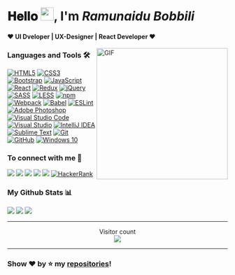 # 𝐇𝐞𝐥𝐥𝐨 <img width="30px" src="https://media.tenor.com/images/3b388fe03da271d2674faf85eb7c3fcd/tenor.gif" />, I'm *Ramunaidu Bobbili*

#### ❤️ UI Dveloper | UX-Designer | React Developer ❤️

<img align="right" alt="GIF" height="300px" src="https://media.giphy.com/media/jRf5fsn8G6YaogAWxn/giphy.gif" />

### Languages and Tools 🛠 

[<img alt="HTML5" src="https://img.shields.io/badge/html5-%23E34F26.svg?&style=for-the-badge&logo=html5&logoColor=white"/>]()
[<img alt="CSS3" src="https://img.shields.io/badge/css3-%231572B6.svg?&style=for-the-badge&logo=css3&logoColor=white"/>]()
[<img alt="Bootstrap" src="https://img.shields.io/badge/bootstrap-%23563D7C.svg?&style=for-the-badge&logo=bootstrap&logoColor=white"/>]()
[<img alt="JavaScript" src="https://img.shields.io/badge/javascript-%23323330.svg?&style=for-the-badge&logo=javascript&logoColor=%23F7DF1E"/>]()
[<img alt="React" src="https://img.shields.io/badge/react-%2320232a.svg?&style=for-the-badge&logo=react&logoColor=%2361DAFB"/>]()
[<img alt="Redux" src="https://img.shields.io/badge/redux-%23593d88.svg?&style=for-the-badge&logo=redux&logoColor=white"/>]()
[<img alt="jQuery" src="https://img.shields.io/badge/jquery-%230769AD.svg?&style=for-the-badge&logo=jquery&logoColor=white"/>]()
[<img alt="SASS" src="https://img.shields.io/badge/SASS-hotpink.svg?&style=for-the-badge&logo=SASS&logoColor=white"/>]()
[<img alt="LESS" src="https://img.shields.io/badge/less-254c7d.svg?&style=for-the-badge&logo=LESS&logoColor=white"/>]()
[<img alt="npm" src="https://img.shields.io/badge/npm-CB3837.svg?&style=for-the-badge&logo=npm&logoColor=white"/>]()
[<img alt="Webpack" src="https://img.shields.io/badge/webpack-%238DD6F9.svg?&style=for-the-badge&logo=webpack&logoColor=black" />]()
[<img alt="Babel" src="https://img.shields.io/badge/Babel-F9DC3e?style=for-the-badge&logo=babel&logoColor=black" />]()
[<img alt="ESLint" src="https://img.shields.io/badge/ESLint-4B3263?style=for-the-badge&logo=eslint&logoColor=white" />]()
[<img alt="Adobe Photoshop" src="https://img.shields.io/badge/adobe_photoshop-%2331A8FF.svg?&style=for-the-badge&logo=adobephotoshop&logoColor=white"/>]()
[<img alt="Visual Studio Code" src="https://img.shields.io/badge/VS_Code-0078d7.svg?&style=for-the-badge&logo=visual-studio-code&logoColor=white"/>]()
[<img alt="Visual Studio" src="https://img.shields.io/badge/visual_studio-5C2D91.svg?&style=for-the-badge&logo=visual-studio&logoColor=white"/>]()
[<img alt="IntelliJ IDEA" src="https://img.shields.io/badge/IntelliJ_IDEA-000000.svg?&style=for-the-badge&logo=intellij-idea&logoColor=white"/>]()
[<img alt="Sublime Text" src="https://img.shields.io/badge/sublime_text-%23575757.svg?&style=for-the-badge&logo=sublime-text&logoColor=important"/>]()
[<img alt="Git" src="https://img.shields.io/badge/git-%23F05033.svg?&style=for-the-badge&logo=git&logoColor=white"/>]()
[<img alt="GitHub" src="https://img.shields.io/badge/github-%23121011.svg?&style=for-the-badge&logo=github&logoColor=white"/>]()
[<img alt="Windows 10" src="https://img.shields.io/badge/Windows-0078D6?style=for-the-badge&logo=windows&logoColor=white" />]()

### To connect with me 🤝

[<img src ="https://img.shields.io/badge/portfolio-%23.svg?&style=for-the-badge&logo=&logoColor=white%22">](https://ramunaidubobbili.github.io/)
[<img src="https://img.shields.io/badge/twitter-%231DA1F2.svg?&style=for-the-badge&logo=twitter&logoColor=white" />](https://twitter.com/imRamnaidu) 
[<img src="https://img.shields.io/badge/linkedin-%230077B5.svg?&style=for-the-badge&logo=linkedin&logoColor=white" />](https://www.linkedin.com/in/ramnaidu-bobbili-60314764/)
[<img src = "https://img.shields.io/badge/instagram-%23E4405F.svg?&style=for-the-badge&logo=instagram&logoColor=white">](https://www.instagram.com/ramnaidu_bobbili/)
[<img src="https://img.shields.io/badge/facebook-%231877F2.svg?&style=for-the-badge&logo=facebook&logoColor=white" />](https://www.facebook.com/ramnaidubobbili)
[<img alt="HackerRank" src="https://img.shields.io/badge/-Hackerrank-2EC866?style=for-the-badge&logo=HackerRank&logoColor=white"/>](https://www.hackerrank.com/ramnaidu_bobbili)


### My Github Stats 📊

<p align = "left">
  <img src = "https://github-readme-stats.vercel.app/api/top-langs/?username=ramunaidubobbili&layout=compact">
  <img src = "https://github-readme-stats.vercel.app/api?username=ramunaidubobbili&show_icons=true&count_private=true&theme=vue&hide=issues&line_height=32">
  <img src = "https://github-readme-streak-stats.herokuapp.com/?user=ramunaidubobbili&">
</p>

------

<p align="center"> 
  Visitor count<br>
  <img src="https://profile-counter.glitch.me/ramunaidubobbili/count.svg" />
</p>

------

### Show ❤️ by ⭐️ my [repositories](https://github.com/ramunaidubobbili?tab=repositories)!


<!---
ramunaidubobbili/ramunaidubobbili is a ✨ special ✨ repository because its `README.md` (this file) appears on your GitHub profile.
You can click the Preview link to take a look at your changes.
--->
